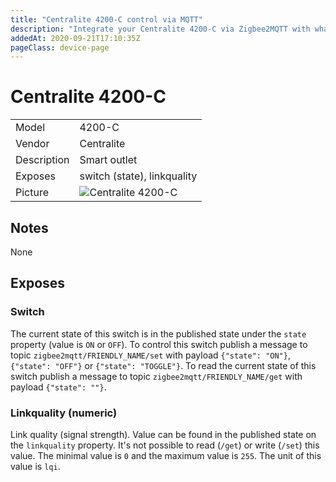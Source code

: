 ```yaml
---
title: "Centralite 4200-C control via MQTT"
description: "Integrate your Centralite 4200-C via Zigbee2MQTT with whatever smart home infrastructure you are using without the vendors bridge or gateway."
addedAt: 2020-09-21T17:10:35Z
pageClass: device-page
---
```


<!-- !!!! -->
<!-- ATTENTION: This file is auto-generated through docgen! -->
<!-- You can only edit the "## Notes"-Section. -->
<!-- !!!! -->

# Centralite 4200-C

|     |     |
|-----|-----|
| Model | 4200-C  |
| Vendor  | Centralite  |
| Description | Smart outlet |
| Exposes | switch (state), linkquality |
| Picture | ![Centralite 4200-C](https://psi-4ward.github.io/zigbee2mqtt.io/images/devices/4200-C.jpg) |


## Notes

None



## Exposes

### Switch 
The current state of this switch is in the published state under the `state` property (value is `ON` or `OFF`).
To control this switch publish a message to topic `zigbee2mqtt/FRIENDLY_NAME/set` with payload `{"state": "ON"}`, `{"state": "OFF"}` or `{"state": "TOGGLE"}`.
To read the current state of this switch publish a message to topic `zigbee2mqtt/FRIENDLY_NAME/get` with payload `{"state": ""}`.

### Linkquality (numeric)
Link quality (signal strength).
Value can be found in the published state on the `linkquality` property.
It's not possible to read (`/get`) or write (`/set`) this value.
The minimal value is `0` and the maximum value is `255`.
The unit of this value is `lqi`.

